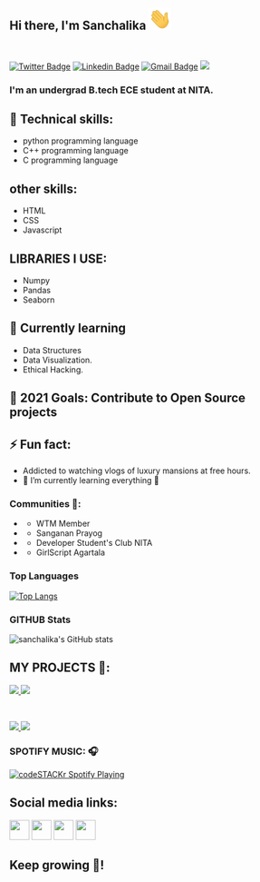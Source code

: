    Hi there, I'm Sanchalika <img src="https://raw.githubusercontent.com/ABSphreak/ABSphreak/master/gifs/Hi.gif" width="40px"></h2> 
 --
 <br>
 
[![Twitter Badge](https://img.shields.io/badge/-@DattaSanchalika-1ca0f1?style=flat-square&labelColor=1ca0f1&logo=twitter&logoColor=white&link=https://twitter.com/DattaSanchalika)](https://twitter.com/DattaSanchalika) 
[![Linkedin Badge](https://img.shields.io/badge/-Sanchalika_Datta-blue?style=flat-square&logo=Linkedin&logoColor=white&link=https://www.linkedin.com/in/sanchalika-datta-a956a518b/)](https://www.linkedin.com/in/sanchalika-datta-a956a518b/) 
[![Gmail Badge](https://img.shields.io/badge/-Gmail-c14438?style=flat-square&logo=Gmail&logoColor=white&link=mailto:sanchalika2019@gmail.com)](mailto:sanchalika2019@gmail.com)
 ![](https://komarev.com/ghpvc/?username=sanchalika&label=PROFILE+VIEWS)

### I'm an undergrad B.tech ECE student at NITA. 

🔭 Technical skills:
--
- python programming language
- C++ programming language
- C programming language


 other skills: 
--
- HTML
- CSS
- Javascript

LIBRARIES I USE:
--
- Numpy
- Pandas
- Seaborn

🌱 Currently learning
--
- Data Structures
- Data Visualization. 
- Ethical Hacking.

 🥅 2021 Goals: Contribute to Open Source projects
--

⚡ Fun fact: 
 --
- Addicted to watching vlogs of luxury mansions at free hours.
- 🌱 I’m currently learning everything 🤣

### Communities 🌱:

- * WTM Member
- * Sanganan Prayog
- * Developer Student's Club NITA
- * GirlScript Agartala

### Top Languages

[![Top Langs](https://github-readme-stats.vercel.app/api/top-langs/?username=sanchalika&langs_count=8)](https://github.com/sanchalika/github-readme-stats)

### GITHUB Stats

![sanchalika's GitHub stats](https://github-readme-stats.vercel.app/api?username=sanchalika&show_icons=true&theme=dark)

MY PROJECTS 🔭:
--

<p>
 <a href="https://github.com/sanchalika/portfolio_project">
    <img src="https://github-readme-stats.vercel.app/api/pin/?username=sanchalika&repo=portfolio_project&show_icons=true&theme=radical" />
  </a>
 <a href="https://github.com/sanchalika/TripleX-Basic-Game">
    <img src="https://github-readme-stats.vercel.app/api/pin/?username=sanchalika&repo=TripleX-Basic-Game&show_icons=true&theme=radical" />
  </a>
 </p>
 <br>
<p>
 <a href="https://github.com/sanchalika/programming---2021">
    <img src="https://github-readme-stats.vercel.app/api/pin/?username=sanchalika&repo=programming---2021&show_icons=true&theme=radical" />
  </a>
   <a href="https://github.com/sanchalika/sanganan_prayog">
    <img src="https://github-readme-stats.vercel.app/api/pin/?username=sanchalika&repo=sanganan_prayog&show_icons=true&theme=radical" />
  </a>
 </p>
 
 ### SPOTIFY MUSIC:  🎧


[<img src="https://now-playing-codestackr.vercel.app/api/spotify-playing" alt="codeSTACKr Spotify Playing" width="350" />](https://open.spotify.com/user/swyqyimdc12jajde4vpwd2x1b)

 Social media links:
--
[<img src="https://img.icons8.com/color/48/000000/linkedin.png" width="35" height="35"/>][linkedin]
[<img src="https://img.icons8.com/color/48/000000/twitter.png" width="35" height="35"/>][twitter]
[<img src="https://img.icons8.com/fluent/48/000000/instagram-new.png" width="35" height="35"/>][instagram] 
[<img src="https://img.icons8.com/color/48/000000/facebook.png" width="35" height="35"/>][facebook] 
<br>

Keep growing 🌱!
--
[twitter]: https://twitter.com/DattaSanchalika
[instagram]: https://instagram.com/Poketo_1921
[linkedin]: https://linkedin.com/in/sanchalika-datta-a956a518b
[facebook]: https://www.facebook.com/sanchalika.datta.1/

